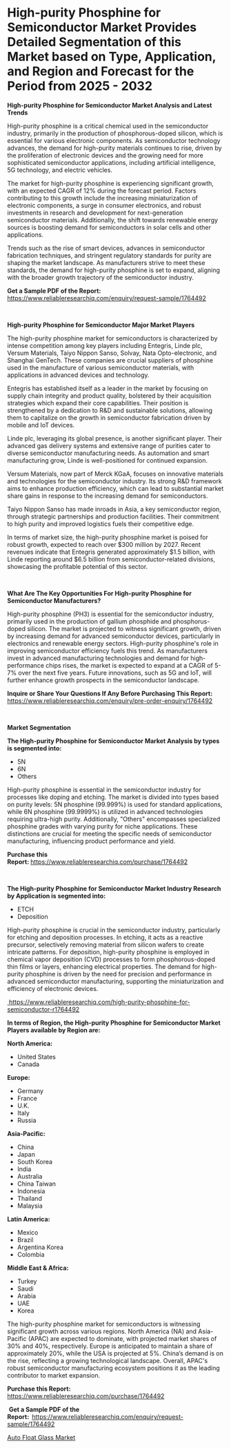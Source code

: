 <p><h1>High-purity Phosphine for Semiconductor Market Provides Detailed Segmentation of this Market based on Type, Application, and Region and Forecast for the Period from 2025 - 2032</h1></p><p><strong>High-purity Phosphine for Semiconductor Market Analysis and Latest Trends</strong></p>
<p><p>High-purity phosphine is a critical chemical used in the semiconductor industry, primarily in the production of phosphorous-doped silicon, which is essential for various electronic components. As semiconductor technology advances, the demand for high-purity materials continues to rise, driven by the proliferation of electronic devices and the growing need for more sophisticated semiconductor applications, including artificial intelligence, 5G technology, and electric vehicles.</p><p>The market for high-purity phosphine is experiencing significant growth, with an expected CAGR of 12% during the forecast period. Factors contributing to this growth include the increasing miniaturization of electronic components, a surge in consumer electronics, and robust investments in research and development for next-generation semiconductor materials. Additionally, the shift towards renewable energy sources is boosting demand for semiconductors in solar cells and other applications.</p><p>Trends such as the rise of smart devices, advances in semiconductor fabrication techniques, and stringent regulatory standards for purity are shaping the market landscape. As manufacturers strive to meet these standards, the demand for high-purity phosphine is set to expand, aligning with the broader growth trajectory of the semiconductor industry.</p></p>
<p><strong>Get a Sample PDF of the Report:&nbsp;</strong> <a href="https://www.reliableresearchiq.com/enquiry/request-sample/1764492?utm_campaign=2199&utm_medium=2&utm_source=Github&utm_content=ia&utm_term=02022025&utm_id=high-purity-phosphine-for-semiconductor">https://www.reliableresearchiq.com/enquiry/request-sample/1764492</a></p>
<p>&nbsp;</p>
<p><strong>High-purity Phosphine for Semiconductor Major Market Players</strong></p>
<p><p>The high-purity phosphine market for semiconductors is characterized by intense competition among key players including Entegris, Linde plc, Versum Materials, Taiyo Nippon Sanso, Solvay, Nata Opto-electronic, and Shanghai GenTech. These companies are crucial suppliers of phosphine used in the manufacture of various semiconductor materials, with applications in advanced devices and technology.</p><p>Entegris has established itself as a leader in the market by focusing on supply chain integrity and product quality, bolstered by their acquisition strategies which expand their core capabilities. Their position is strengthened by a dedication to R&D and sustainable solutions, allowing them to capitalize on the growth in semiconductor fabrication driven by mobile and IoT devices.</p><p>Linde plc, leveraging its global presence, is another significant player. Their advanced gas delivery systems and extensive range of purities cater to diverse semiconductor manufacturing needs. As automation and smart manufacturing grow, Linde is well-positioned for continued expansion.</p><p>Versum Materials, now part of Merck KGaA, focuses on innovative materials and technologies for the semiconductor industry. Its strong R&D framework aims to enhance production efficiency, which can lead to substantial market share gains in response to the increasing demand for semiconductors.</p><p>Taiyo Nippon Sanso has made inroads in Asia, a key semiconductor region, through strategic partnerships and production facilities. Their commitment to high purity and improved logistics fuels their competitive edge.</p><p>In terms of market size, the high-purity phosphine market is poised for robust growth, expected to reach over $300 million by 2027. Recent revenues indicate that Entegris generated approximately $1.5 billion, with Linde reporting around $6.5 billion from semiconductor-related divisions, showcasing the profitable potential of this sector.</p></p>
<p>&nbsp;</p>
<p><strong>What Are The Key Opportunities For High-purity Phosphine for Semiconductor Manufacturers?</strong></p>
<p><p>High-purity phosphine (PH3) is essential for the semiconductor industry, primarily used in the production of gallium phosphide and phosphorus-doped silicon. The market is projected to witness significant growth, driven by increasing demand for advanced semiconductor devices, particularly in electronics and renewable energy sectors. High-purity phosphine's role in improving semiconductor efficiency fuels this trend. As manufacturers invest in advanced manufacturing technologies and demand for high-performance chips rises, the market is expected to expand at a CAGR of 5-7% over the next five years. Future innovations, such as 5G and IoT, will further enhance growth prospects in the semiconductor landscape.</p></p>
<p><strong>Inquire or Share Your Questions If Any Before Purchasing This Report:</strong> <a href="https://www.reliableresearchiq.com/enquiry/pre-order-enquiry/1764492?utm_campaign=2199&utm_medium=2&utm_source=Github&utm_content=ia&utm_term=02022025&utm_id=high-purity-phosphine-for-semiconductor">https://www.reliableresearchiq.com/enquiry/pre-order-enquiry/1764492</a></p>
<p>&nbsp;</p>
<p><strong>Market Segmentation</strong></p>
<p><strong>The High-purity Phosphine for Semiconductor Market Analysis by types is segmented into:</strong></p>
<p><ul><li>5N</li><li>6N</li><li>Others</li></ul></p>
<p><p>High-purity phosphine is essential in the semiconductor industry for processes like doping and etching. The market is divided into types based on purity levels: 5N phosphine (99.999%) is used for standard applications, while 6N phosphine (99.9999%) is utilized in advanced technologies requiring ultra-high purity. Additionally, "Others" encompasses specialized phosphine grades with varying purity for niche applications. These distinctions are crucial for meeting the specific needs of semiconductor manufacturing, influencing product performance and yield.</p></p>
<p><strong>Purchase this Report:&nbsp;</strong><a href="https://www.reliableresearchiq.com/purchase/1764492?utm_campaign=2199&utm_medium=2&utm_source=Github&utm_content=ia&utm_term=02022025&utm_id=high-purity-phosphine-for-semiconductor">https://www.reliableresearchiq.com/purchase/1764492</a></p>
<p>&nbsp;</p>
<p><strong>The High-purity Phosphine for Semiconductor Market Industry Research by Application is segmented into:</strong></p>
<p><ul><li>ETCH</li><li>Deposition</li></ul></p>
<p><p>High-purity phosphine is crucial in the semiconductor industry, particularly for etching and deposition processes. In etching, it acts as a reactive precursor, selectively removing material from silicon wafers to create intricate patterns. For deposition, high-purity phosphine is employed in chemical vapor deposition (CVD) processes to form phosphorous-doped thin films or layers, enhancing electrical properties. The demand for high-purity phosphine is driven by the need for precision and performance in advanced semiconductor manufacturing, supporting the miniaturization and efficiency of electronic devices.</p></p>
<p><a href="https://www.reliableresearchiq.com/high-purity-phosphine-for-semiconductor-r1764492?utm_campaign=2199&utm_medium=2&utm_source=Github&utm_content=ia&utm_term=02022025&utm_id=high-purity-phosphine-for-semiconductor">&nbsp;https://www.reliableresearchiq.com/high-purity-phosphine-for-semiconductor-r1764492</a></p>
<p><strong>In terms of Region, the High-purity Phosphine for Semiconductor Market Players available by Region are:</strong></p>
<p>
    <p> <strong> North America: </strong>
        <ul>
            <li>United States</li>
            <li>Canada</li>
        </ul>
        </p> 
    <p> <strong> Europe: </strong>
        <ul>
            <li>Germany</li>
            <li>France</li>
            <li>U.K.</li>
            <li>Italy</li>
            <li>Russia</li>
        </ul>
        </p> 
    <p> <strong> Asia-Pacific: </strong>
        <ul>
            <li>China</li>
            <li>Japan</li>
            <li>South Korea</li>
            <li>India</li>
            <li>Australia</li>
            <li>China Taiwan</li>
            <li>Indonesia</li>
            <li>Thailand</li>
            <li>Malaysia</li>
        </ul>
        </p> 
    <p> <strong> Latin America: </strong>
        <ul>
            <li>Mexico</li>
            <li>Brazil</li>
            <li>Argentina Korea</li>
            <li>Colombia</li>
        </ul>
        </p> 
    <p> <strong> Middle East & Africa: </strong>
        <ul>
            <li>Turkey</li>
            <li>Saudi</li>
            <li>Arabia</li>
            <li>UAE</li>
            <li>Korea</li>
        </ul>
    </p>
    </p>
<p><p>The high-purity phosphine market for semiconductors is witnessing significant growth across various regions. North America (NA) and Asia-Pacific (APAC) are expected to dominate, with projected market shares of 30% and 40%, respectively. Europe is anticipated to maintain a share of approximately 20%, while the USA is projected at 5%. China’s demand is on the rise, reflecting a growing technological landscape. Overall, APAC's robust semiconductor manufacturing ecosystem positions it as the leading contributor to market expansion.</p></p>
<p><strong>Purchase this Report: </strong><a href="https://www.reliableresearchiq.com/purchase/1764492?utm_campaign=2199&utm_medium=2&utm_source=Github&utm_content=ia&utm_term=02022025&utm_id=high-purity-phosphine-for-semiconductor">https://www.reliableresearchiq.com/purchase/1764492</a></p>
<p>&nbsp;<strong>Get a Sample PDF of the Report:&nbsp;&nbsp;</strong><a href="https://www.reliableresearchiq.com/enquiry/request-sample/1764492?utm_campaign=2199&utm_medium=2&utm_source=Github&utm_content=ia&utm_term=02022025&utm_id=high-purity-phosphine-for-semiconductor">https://www.reliableresearchiq.com/enquiry/request-sample/1764492</a></p>
<p><strong></strong></p>
<p><p><a href="https://github.com/LilianFaulkner65/Market-Research-Report-List-1/blob/main/auto-float-glass-market.md?utm_campaign=2199&utm_medium=2&utm_source=Github&utm_content=ia&utm_term=02022025&utm_id=high-purity-phosphine-for-semiconductor">Auto Float Glass Market</a></p></p>